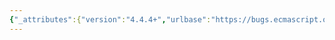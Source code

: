 ```yaml
---
{"_attributes":{"version":"4.4.4+","urlbase":"https://bugs.ecmascript.org/","maintainer":"dherman@mozilla.com"},"bug":{"bug_id":2919,"creation_ts":"2014-05-29 14:45:00 -0700","short_desc":"14.1 Missing ?","delta_ts":"2015-07-10 08:34:19 -0700","product":"Draft for 6th Edition","component":"technical issue","version":"Rev 25: May 22, 2014 Draft","rep_platform":"All","op_sys":"All","bug_status":"RESOLVED","resolution":"FIXED","priority":"Normal","bug_severity":"enhancement","everconfirmed":true,"reporter":{"uid":"arv","name":"Erik Arvidsson"},"assigned_to":{"uid":"allen","name":"Allen Wirfs-Brock"},"cc":"erik.arvidsson","long_desc":[{"commentid":8672,"comment_count":0,"who":{"uid":"arv","name":"Erik Arvidsson"},"bug_when":"2014-05-29 14:45:37 -0700","thetext":"FunctionRestParameter[Yield] :\n  BindingRestElement[Yield]\n\nShould be\n\nFunctionRestParameter[Yield] :\n  BindingRestElement[?Yield]"},{"commentid":9169,"comment_count":1,"who":{"uid":"allen","name":"Allen Wirfs-Brock"},"bug_when":"2014-07-12 09:11:50 -0700","thetext":"fixed in rev26 editor's draft"},{"commentid":9351,"comment_count":2,"who":{"uid":"allen","name":"Allen Wirfs-Brock"},"bug_when":"2014-07-19 17:51:13 -0700","thetext":"fixed in rev26"}]}}
---
```

